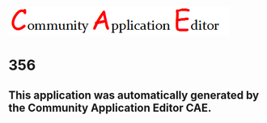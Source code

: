 ![CAE](https://github.com/PhilCAEOrg/application-356/blob/master/img/logo.png)  

356
===================


This application was automatically generated by the Community Application Editor CAE.  
---------------
